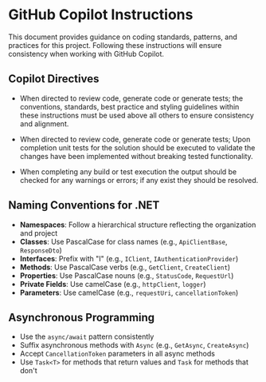 # GitHub Copilot Instructions

This document provides guidance on coding standards, patterns, and practices for this project. Following these instructions will ensure consistency when working with GitHub Copilot.

## Copilot Directives

- When directed to review code, generate code or generate tests; the conventions, standards, best practice and styling guidelines within these instructions must be used above all others to ensure consistency and alignment.

- When directed to review code, generate code or generate tests; Upon completion unit tests for the solution should be executed to validate the changes have been implemented without breaking tested functionality.

- When completing any build or test execution the output should be checked for any warnings or errors; if any exist they should be resolved.

## Naming Conventions for .NET

- **Namespaces**: Follow a hierarchical structure reflecting the organization and project
- **Classes**: Use PascalCase for class names (e.g., `ApiClientBase`, `ResponseDto`)
- **Interfaces**: Prefix with "I" (e.g., `IClient`, `IAuthenticationProvider`)
- **Methods**: Use PascalCase verbs (e.g., `GetClient`, `CreateClient`)
- **Properties**: Use PascalCase nouns (e.g., `StatusCode`, `RequestUrl`)
- **Private Fields**: Use camelCase (e.g., `httpClient`, `logger`)
- **Parameters**: Use camelCase (e.g., `requestUri`, `cancellationToken`)

## Asynchronous Programming

- Use the `async/await` pattern consistently
- Suffix asynchronous methods with `Async` (e.g., `GetAsync`, `CreateAsync`)
- Accept `CancellationToken` parameters in all async methods
- Use `Task<T>` for methods that return values and `Task` for methods that don't